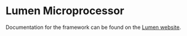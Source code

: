 # Lumen Microprocessor

Documentation for the framework can be found on the [Lumen website](http://lumen.laravel.com/docs).

